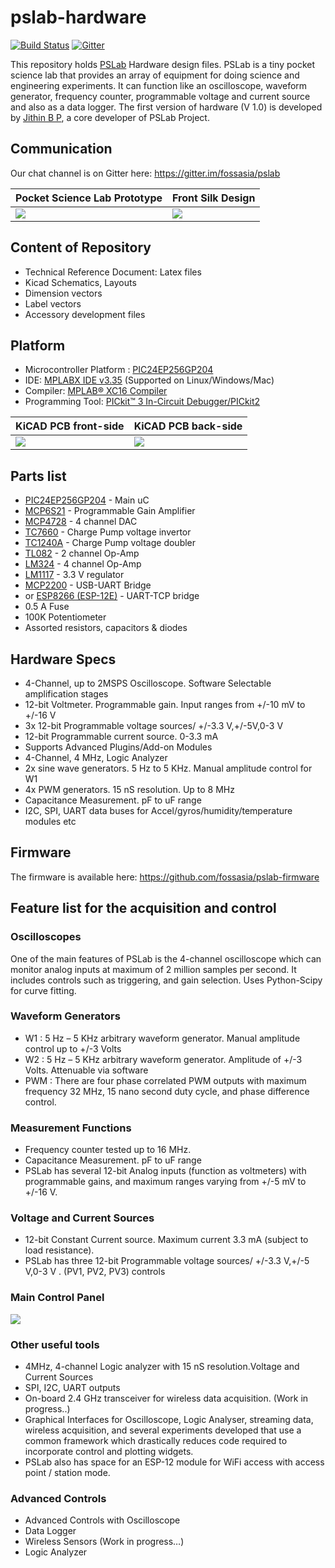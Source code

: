 # pslab-hardware

[![Build Status](https://travis-ci.org/fossasia/pslab-hardware.svg?branch=master)](https://travis-ci.org/fossasia/pslab-hardware)
[![Gitter](https://badges.gitter.im/fossasia/pslab.svg)](https://gitter.im/fossasia/pslab?utm_source=badge&utm_medium=badge&utm_campaign=pr-badge)

This repository holds [PSLab](http://pslab.fossasia.org/) Hardware design files. PSLab is a tiny pocket science lab that provides an array of equipment for doing science and engineering experiments. It can function like an oscilloscope, waveform generator, frequency counter, programmable voltage and current source and also as a data logger. The first version of hardware (V 1.0) is developed by [Jithin B P](https://github.com/jithinbp), a core developer of PSLab Project.

## Communication
Our chat channel is on Gitter here: https://gitter.im/fossasia/pslab 

Pocket Science Lab Prototype |  Front Silk Design
 --------------------------- | ---------------------------------
![](docs/images/psl2.jpg)    |  ![](docs/images/pslabdesign.png)


## Content of Repository

- Technical Reference Document: Latex files
- Kicad Schematics, Layouts
- Dimension vectors
- Label vectors
- Accessory development files

## Platform

* Microcontroller Platform : [PIC24EP256GP204](http://www.microchip.com/wwwproducts/en/PIC24EP256GP204)
* IDE: [MPLABX IDE v3.35](http://www.microchip.com/mplab/mplab-x-ide) (Supported on Linux/Windows/Mac)
* Compiler: [MPLAB® XC16 Compiler](http://www.microchip.com/mplab/compilers)
* Programming Tool: [PICkit™ 3 In-Circuit Debugger/PICkit2](http://www.microchip.com/Developmenttools/ProductDetails.aspx?PartNO=PG164130)

KiCAD PCB front-side              | KiCAD PCB back-side
 -------------------------------- | ----------------------------------
![](docs/images/layout_front.png) | ![](docs/images/layout_back.png)


## Parts list

- [PIC24EP256GP204](http://www.microchip.com/wwwproducts/en/PIC24EP256GP204) - Main uC
- [MCP6S21](http://www.microchip.com/wwwproducts/en/mcp6s21) - Programmable Gain Amplifier
- [MCP4728](http://www.microchip.com/wwwproducts/en/mcp4728) - 4 channel DAC
- [TC7660](http://www.microchip.com/wwwproducts/en/TC7660)  - Charge Pump voltage invertor
- [TC1240A](http://www.microchip.com/wwwproducts/en/TC1240A) - Charge Pump voltage doubler
- [TL082](http://www.ti.com/product/TL082)   - 2 channel Op-Amp
- [LM324](http://www.ti.com/product/LM324)   - 4 channel Op-Amp
- [LM1117](http://www.ti.com/product/LM1117) - 3.3 V regulator
- [MCP2200](http://www.microchip.com/wwwproducts/en/MCP2200) - USB-UART Bridge
- or [ESP8266 (ESP-12E)](https://www.adafruit.com/product/2491) - UART-TCP bridge
- 0.5 A Fuse
- 100K Potentiometer
- Assorted resistors, capacitors & diodes

## Hardware Specs

* 4-Channel, up to 2MSPS Oscilloscope. Software Selectable amplification stages
* 12-bit Voltmeter. Programmable gain. Input ranges from +/-10 mV to +/-16 V
* 3x 12-bit Programmable voltage sources/ +/-3.3 V,+/-5V,0-3 V
* 12-bit Programmable current source. 0-3.3 mA
* Supports Advanced Plugins/Add-on Modules
* 4-Channel, 4 MHz, Logic Analyzer
* 2x sine wave generators. 5 Hz to 5 KHz. Manual amplitude control for W1
* 4x PWM generators. 15 nS resolution. Up to 8 MHz
* Capacitance Measurement. pF to uF range
* I2C, SPI, UART data buses for Accel/gyros/humidity/temperature modules etc

## Firmware

The firmware is available here: https://github.com/fossasia/pslab-firmware

## Feature list for the acquisition and control

### Oscilloscopes

One of the main features of PSLab is the 4-channel oscilloscope which can monitor analog inputs at maximum of 2 million samples per second. It includes controls such as triggering, and gain selection. Uses Python-Scipy for curve fitting.

### Waveform Generators

* W1 : 5 Hz – 5 KHz arbitrary waveform generator. Manual amplitude control up to +/-3 Volts
* W2 : 5 Hz – 5 KHz arbitrary waveform generator. Amplitude of +/-3 Volts. Attenuable via software
* PWM : There are four phase correlated PWM outputs with maximum frequency 32 MHz, 15 nano second duty cycle, and phase difference control.

### Measurement Functions

* Frequency counter tested up to 16 MHz.
* Capacitance Measurement. pF to uF range
* PSLab has several 12-bit Analog inputs (function as voltmeters) with programmable gains, and maximum ranges varying from +/-5 mV to +/-16 V.

### Voltage and Current Sources

* 12-bit Constant Current source. Maximum current 3.3 mA (subject to load resistance).
* PSLab has three 12-bit Programmable voltage sources/ +/-3.3 V,+/-5 V,0-3 V . (PV1, PV2, PV3) controls

### Main Control Panel

![](docs/images/blockdiag.png)

### Other useful tools

* 4MHz, 4-channel Logic analyzer with 15 nS resolution.Voltage and Current Sources
* SPI, I2C, UART outputs
* On-board 2.4 GHz transceiver for wireless data acquisition. (Work in progress..)
* Graphical Interfaces for Oscilloscope, Logic Analyser, streaming data, wireless acquisition, and several experiments developed that use a common framework which drastically reduces code required to incorporate control and plotting widgets.
* PSLab also has space for an ESP-12 module for WiFi access with access point / station mode.

### Advanced Controls
* Advanced Controls with Oscilloscope
* Data Logger
* Wireless Sensors (Work in progress…)
* Logic Analyzer


